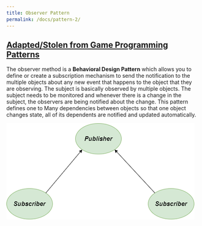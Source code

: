 ```yaml
---
title: Observer Pattern
permalink: /docs/pattern-2/
---
```


## [Adapted/Stolen from Game Programming Patterns](https://gameprogrammingpatterns.com/observer.html)

The observer method is a **Behavioral Design Pattern** which allows you to define or create a subscription mechanism to send the notification to the multiple objects about any new event that happens to the object that they are observing. The subject is basically observed by multiple objects. The subject needs to be monitored and whenever there is a change in the subject, the observers are being notified about the change. This pattern defines one to Many dependencies between objects so that one object changes state, all of its dependents are notified and updated automatically.  

![Observer pattern diagram](/assets/img/pat1/Observer.png "Observer pattern diagram")    


